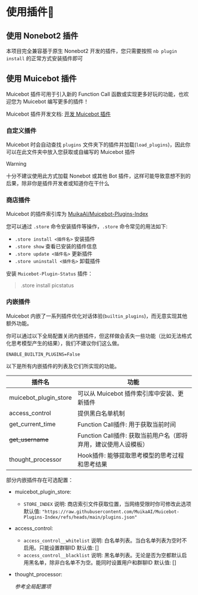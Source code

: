 # 使用插件🧩

## 使用 Nonebot2 插件

本项目完全兼容基于原生 Nonebot2 开发的插件，您只需要按照 `nb plugin install` 的正常方式安装插件即可

## 使用 Muicebot 插件

Muicebot 插件可用于引入新的 Function Call 函数或实现更多好玩的功能，也欢迎您为 Muicebot 编写更多的插件！

Muicebot 插件开发文档: [开发 Muicebot 插件](/develop/plugin)

### 自定义插件

Muicebot 时会自动查找 `plugins` 文件夹下的插件并加载(`load_plugins`)，因此你可以在此文件夹中放入您获取或自编写的 Muicebot 插件

> [!WARNING]
>
> 十分不建议使用此方式加载 Nonebot 或其他 Bot 插件，这样可能导致意想不到的后果，除非你是插件开发者或知道你在干什么

### 商店插件

Muicebot 的插件索引库为 [MuikaAI/Muicebot-Plugins-Index](https://github.com/MuikaAI/Muicebot-Plugins-Index)

您可以通过 `.store` 命令安装插件等操作，`.store` 命令常见的用法如下:

- `.store install <插件名>` 安装插件
- `.store show` 查看已安装的插件信息
- `.store update <插件名>` 更新插件
- `.store uninstall <插件名>` 卸载插件

安装 `Muicebot-Plugin-Status` 插件：

> .store install picstatus

### 内嵌插件

Muicebot 内嵌了一系列插件优化对话体验(`builtin_plugins`)，而无意实现其他额外功能。

你可以通过以下全局配置关闭内嵌插件，但这样做会丢失一些功能（比如无法格式化思考模型产生的结果），我们不建议你们这么做。

```dotenv
ENABLE_BUILTIN_PLUGINS=False
```

以下是所有内嵌插件的列表及它们所实现的功能。

| 插件名                | 功能                                                            |
| --------------------- | --------------------------------------------------------------- |
| muicebot_plugin_store | 可以从 Muicebot 插件索引库中安装、更新插件                      |
| access_control        | 提供黑白名单机制                                                |
| get_current_time      | Function Call插件: 用于获取当前时间                             |
| ~~get_username~~      | Function Call插件: 获取当前用户名（即将弃用，建议使用人设模板） |
| thought_processor     | Hook插件: 能够提取思考模型的思考过程和思考结果                  |

部分内嵌插件存在可选配置：

- muicebot_plugin_store:
  - `STORE_INDEX`
    说明: 商店索引文件获取位置，当网络受限时你可修改此选项
    默认值: `"https://raw.githubusercontent.com/MuikaAI/Muicebot-Plugins-Index/refs/heads/main/plugins.json"`

- access_control:
  - `access_control__whitelist`
    说明: 白名单列表。当白名单列表为空时不启用。只能设置群聊ID
    默认值: []
  - `access_control__blacklist`
    说明: 黑名单列表。无论是否为空都默认启用黑名单，除非白名单不为空。能同时设置用户和群聊ID
    默认值: []

- thought_processor:

  _参考全局配置项_
